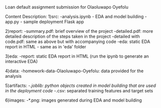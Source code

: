 Loan default assignment submission for Olaoluwapo Oyefolu

Content Description:
1)src:
	-analysis.ipynb - EDA and model building
	-app.py - sample deployment Flask app

2)report:
	-summary.pdf: brief overview of the project
	-detailed.pdf: more detailed description of the steps taken in the project
	-detailed with code.pdf: same as above but with accompanying code
	-eda: static EDA report in HTML - same as in 'eda' folder


3)eda: 
	-report: static EDA report in HTML (run the ipynb to generate an interactive EDA)

4)data: 
	-homework-data-Olaoluwapo-Oyefolu: data provided for the analysis

5)artifacts: 
	-*.joblib: python objects created in model building that are used in the deployment code
	-*.csv: separated training features and target sets

6)images: 
	-*.png: images generated during EDA and model building
